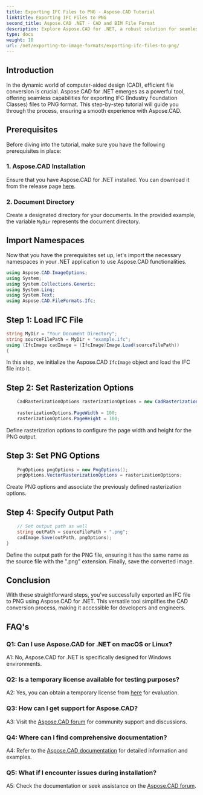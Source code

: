```yaml
---
title: Exporting IFC Files to PNG - Aspose.CAD Tutorial
linktitle: Exporting IFC Files to PNG
second_title: Aspose.CAD .NET - CAD and BIM File Format
description: Explore Aspose.CAD for .NET, a robust solution for seamless IFC to PNG conversion. Download now for efficient CAD file processing.
type: docs
weight: 10
url: /net/exporting-to-image-formats/exporting-ifc-files-to-png/
---
```

## Introduction

In the dynamic world of computer-aided design (CAD), efficient file conversion is crucial. Aspose.CAD for .NET emerges as a powerful tool, offering seamless capabilities for exporting IFC (Industry Foundation Classes) files to PNG format. This step-by-step tutorial will guide you through the process, ensuring a smooth experience with Aspose.CAD.

## Prerequisites

Before diving into the tutorial, make sure you have the following prerequisites in place:

### 1. Aspose.CAD Installation

Ensure that you have Aspose.CAD for .NET installed. You can download it from the release page [here](https://releases.aspose.com/cad/net/).

### 2. Document Directory

Create a designated directory for your documents. In the provided example, the variable `MyDir` represents the document directory.

## Import Namespaces

Now that you have the prerequisites set up, let's import the necessary namespaces in your .NET application to use Aspose.CAD functionalities.

```csharp
using Aspose.CAD.ImageOptions;
using System;
using System.Collections.Generic;
using System.Linq;
using System.Text;
using Aspose.CAD.FileFormats.Ifc;
```

## Step 1: Load IFC File

```csharp
string MyDir = "Your Document Directory";
string sourceFilePath = MyDir + "example.ifc";
using (IfcImage cadImage = (IfcImage)Image.Load(sourceFilePath))
{
```

In this step, we initialize the Aspose.CAD `IfcImage` object and load the IFC file into it.

## Step 2: Set Rasterization Options

```csharp
    CadRasterizationOptions rasterizationOptions = new CadRasterizationOptions();
   
    rasterizationOptions.PageWidth = 100;
    rasterizationOptions.PageHeight = 100;
```

Define rasterization options to configure the page width and height for the PNG output.

## Step 3: Set PNG Options

```csharp
    PngOptions pngOptions = new PngOptions();
    pngOptions.VectorRasterizationOptions = rasterizationOptions;
```

Create PNG options and associate the previously defined rasterization options.

## Step 4: Specify Output Path

```csharp
    // Set output path as well
    string outPath = sourceFilePath + ".png";
    cadImage.Save(outPath, pngOptions);
}
```

Define the output path for the PNG file, ensuring it has the same name as the source file with the ".png" extension. Finally, save the converted image.

## Conclusion

With these straightforward steps, you've successfully exported an IFC file to PNG using Aspose.CAD for .NET. This versatile tool simplifies the CAD conversion process, making it accessible for developers and engineers.

## FAQ's

### Q1: Can I use Aspose.CAD for .NET on macOS or Linux?

A1: No, Aspose.CAD for .NET is specifically designed for Windows environments.

### Q2: Is a temporary license available for testing purposes?

A2: Yes, you can obtain a temporary license from [here](https://purchase.aspose.com/temporary-license/) for evaluation.

### Q3: How can I get support for Aspose.CAD?

A3: Visit the [Aspose.CAD forum](https://forum.aspose.com/c/cad/19) for community support and discussions.

### Q4: Where can I find comprehensive documentation?

A4: Refer to the [Aspose.CAD documentation](https://reference.aspose.com/cad/net/) for detailed information and examples.

### Q5: What if I encounter issues during installation?

A5: Check the documentation or seek assistance on the [Aspose.CAD forum](https://forum.aspose.com/c/cad/19).
